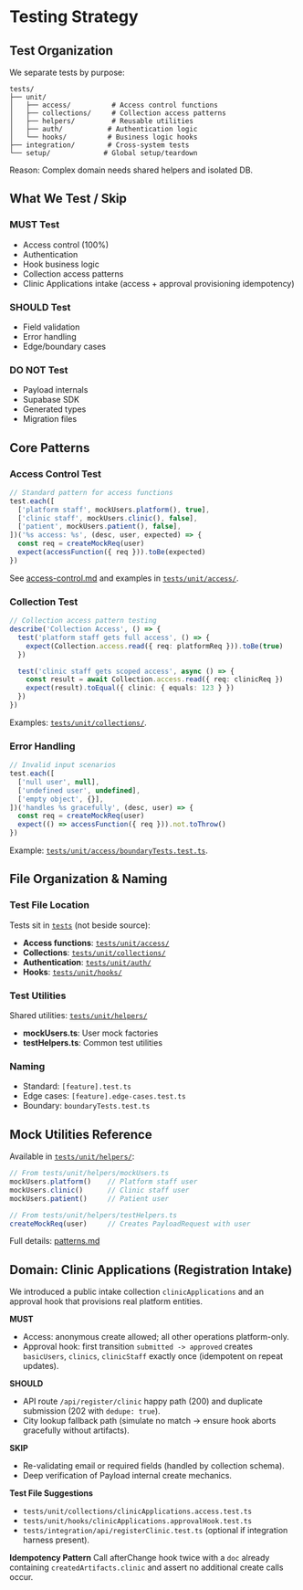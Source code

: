 # Testing Strategy

## Test Organization

We separate tests by purpose:

```
tests/
├── unit/
│   ├── access/          # Access control functions
│   ├── collections/     # Collection access patterns
│   ├── helpers/         # Reusable utilities
│   ├── auth/           # Authentication logic
│   └── hooks/          # Business logic hooks
├── integration/        # Cross-system tests
└── setup/             # Global setup/teardown
```

Reason: Complex domain needs shared helpers and isolated DB.

## What We Test / Skip

### MUST Test
* Access control (100%)
* Authentication
* Hook business logic
* Collection access patterns
* Clinic Applications intake (access + approval provisioning idempotency)

### SHOULD Test
* Field validation
* Error handling
* Edge/boundary cases

### DO NOT Test
* Payload internals
* Supabase SDK
* Generated types
* Migration files

## Core Patterns

### Access Control Test
```typescript
// Standard pattern for access functions
test.each([
  ['platform staff', mockUsers.platform(), true],
  ['clinic staff', mockUsers.clinic(), false],
  ['patient', mockUsers.patient(), false],
])('%s access: %s', (desc, user, expected) => {
  const req = createMockReq(user)
  expect(accessFunction({ req })).toBe(expected)
})
```

See [access-control.md](./access-control.md) and examples in [`tests/unit/access/`](../../tests/unit/access/).

### Collection Test
```typescript
// Collection access pattern testing
describe('Collection Access', () => {
  test('platform staff gets full access', () => {
    expect(Collection.access.read({ req: platformReq })).toBe(true)
  })

  test('clinic staff gets scoped access', async () => {
    const result = await Collection.access.read({ req: clinicReq })
    expect(result).toEqual({ clinic: { equals: 123 } })
  })
})
```

Examples: [`tests/unit/collections/`](../../tests/unit/collections/).

### Error Handling
```typescript
// Invalid input scenarios
test.each([
  ['null user', null],
  ['undefined user', undefined],
  ['empty object', {}],
])('handles %s gracefully', (desc, user) => {
  const req = createMockReq(user)
  expect(() => accessFunction({ req })).not.toThrow()
})
```

Example: [`tests/unit/access/boundaryTests.test.ts`](../../tests/unit/access/boundaryTests.test.ts).

## File Organization & Naming

### Test File Location
Tests sit in [`tests`](../../tests) (not beside source):

- **Access functions**: [`tests/unit/access/`](../../tests/unit/access/)
- **Collections**: [`tests/unit/collections/`](../../tests/unit/collections/)
- **Authentication**: [`tests/unit/auth/`](../../tests/unit/auth/)
- **Hooks**: [`tests/unit/hooks/`](../../tests/unit/hooks/)

### Test Utilities
Shared utilities: [`tests/unit/helpers/`](../../tests/unit/helpers/)

- **mockUsers.ts**: User mock factories
- **testHelpers.ts**: Common test utilities

### Naming
* Standard: `[feature].test.ts`
* Edge cases: `[feature].edge-cases.test.ts`
* Boundary: `boundaryTests.test.ts`

## Mock Utilities Reference

Available in [`tests/unit/helpers/`](../../tests/unit/helpers/):

```typescript
// From tests/unit/helpers/mockUsers.ts
mockUsers.platform()    // Platform staff user
mockUsers.clinic()      // Clinic staff user
mockUsers.patient()     // Patient user

// From tests/unit/helpers/testHelpers.ts
createMockReq(user)     // Creates PayloadRequest with user
```

Full details: [patterns.md](./patterns.md)

## Domain: Clinic Applications (Registration Intake)

We introduced a public intake collection `clinicApplications` and an approval hook that provisions real platform entities.

**MUST**
* Access: anonymous create allowed; all other operations platform-only.
* Approval hook: first transition `submitted -> approved` creates `basicUsers`, `clinics`, `clinicStaff` exactly once (idempotent on repeat updates).

**SHOULD**
* API route `/api/register/clinic` happy path (200) and duplicate submission (202 with `dedupe: true`).
* City lookup fallback path (simulate no match -> ensure hook aborts gracefully without artifacts).

**SKIP**
* Re-validating email or required fields (handled by collection schema).
* Deep verification of Payload internal create mechanics.

**Test File Suggestions**
* `tests/unit/collections/clinicApplications.access.test.ts`
* `tests/unit/hooks/clinicApplications.approvalHook.test.ts`
* `tests/integration/api/registerClinic.test.ts` (optional if integration harness present).

**Idempotency Pattern**
Call afterChange hook twice with a `doc` already containing `createdArtifacts.clinic` and assert no additional create calls occur.
```
